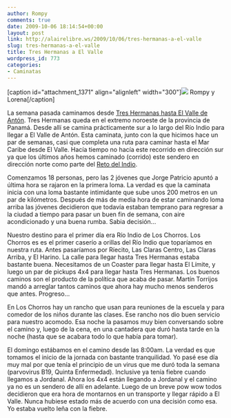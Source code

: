 ```yaml
---
author: Rompy
comments: true
date: 2009-10-06 18:14:54+00:00
layout: post
link: http://alairelibre.ws/2009/10/06/tres-hermanas-a-el-valle
slug: tres-hermanas-a-el-valle
title: Tres Hermanas a El Valle
wordpress_id: 773
categories:
- Caminatas
---
```


[caption id="attachment_1371" align="alignleft" width="300"][![](http://alairelibre.ws/wp-content/uploads/2009/10/P9193340-300x225.jpg)](http://alairelibre.ws/wp-content/uploads/2009/10/P9193340.jpg) Rompy y Lorena[/caption]

La semana pasada caminamos desde [Tres Hermanas hasta El Valle de Antón](http://alairelibre.ws/gallery/v/TresHermanas/). Tres Hermanas queda en el extremo noroeste de la provincia de Panamá. Desde allí se camina prácticamente sur a lo largo del Río Indio para llegar a El Valle de Antón. Esta caminata, junto con la que hicimos hace un par de semanas, casi que completa una ruta para caminar hasta el Mar Caribe desde El Valle. Hacía tiempo no hacía este recorrido en dirección sur ya que los últimos años hemos caminado (corrido) este sendero en dirección norte como parte del [Reto del Indio](http://elretodelindio.info).

Comenzamos 18 personas, pero las 2 jóvenes que Jorge Patricio apuntó a última hora se rajaron en la primera loma. La verdad es que la caminata inicia con una loma bastante intimidante que sube unos 200 metros en un par de kilómetros. Después de más de media hora de estar caminando loma arriba las jóvenes decidieron que todavía estaban temprano para regresar a la ciudad a tiempo para pasar un buen fin de semana, con aire acondicionado y una buena rumba. Sabia decisión...

Nuestro destino para el primer día era Río Indio de Los Chorros. Los Chorros es es el primer caserío a orillas del Río Indio que toparíamos en nuestra ruta. Antes pasaríamos por Ríecito, Las Claras Centro, Las Claras Arriba, y El Harino. La calle para llegar hasta Tres Hermanas estaba bastante buena. Necesitamos de un Coaster para llegar hasta El Límite, y luego un par de pickups 4x4 para llegar hasta Tres Hermanas. Los buenos caminos son el producto de la política que acaba de pasar. Martín Torrijos mandó a arreglar tantos caminos que ahora hay mucho menos senderos que antes. Progreso...

En Los Chorros hay un rancho que usan para reuniones de la escuela y para comedor de los niños durante las clases. Ese rancho nos dio buen servicio para nuestro acomodo. Esa noche la pasamos muy bien conversando sobre el camino y, luego de la cena, en una cantadera que duró hasta tarde en la noche (hasta que se acabara todo lo que había para tomar).

El domingo estábamos en el camino desde las 8:00am. La verdad es que tomamos el inicio de la jornada con bastante tranquilidad. Yo pasé ese día muy mal por que tenía el principio de un virus que me duró toda la semana (parvovirus B19, Quinta Enfermedad). Inclusive ya tenía fiebre cuando llegamos a Jordanal. Ahora los 4x4 están llegando a Jordanal y el camino ya no es un sendero de allí en adelante. Luego de un breve pow wow todos decidieron que era hora de montarnos en un transporte y llegar rápido a El Valle. Nunca hubiese estado más de acuerdo con una decisión como esa. Yo estaba vuelto leña con la fiebre.
